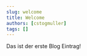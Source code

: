 ```yaml
---
slug: welcome
title: Welcome
authors: [cstogmuller]
tags: []
---
```


Das ist der erste Blog Eintrag!
